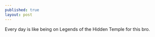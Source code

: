 ```yaml
---
published: true
layout: post
---
```


Every day is like being on Legends of the Hidden Temple for this bro. 
